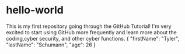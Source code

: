 # hello-world
This is my first repository going through the GitHub Tutorial! I'm very excited to start using GitHub more frequently and learn more about the coding,cyber security, and other cyber functions.
{
"firstName": "Tyler",
"lastName": "Schumann",
"age": 26
}
